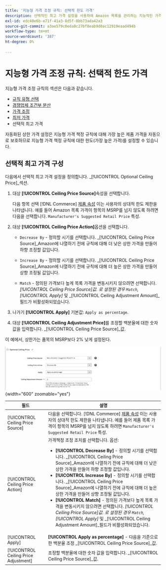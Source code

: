 ```yaml
---
title: '지능형 가격 조정 규칙: 선택적 한도 가격'
description: 선택적인 최고 가격 설정을 사용하여 Amazon 목록을 관리하는 지능적인 가격 책정 규칙으로부터 가장 높은 제품 가격을 보호합니다.
exl-id: edc40e6b-e71f-41a3-8d5f-8bb73ada42a3
source-git-commit: a3ae579c0eda0c27bf8eab9d0ac12919eaad494b
workflow-type: tm+mt
source-wordcount: '387'
ht-degree: 0%

---
```


# 지능형 가격 조정 규칙: 선택적 한도 가격

지능형 가격 조정 규칙의 섹션은 다음과 같습니다.

- [규칙 유형 선택](./intelligent-repricing-rules.md)
- [경쟁업체 조건부 분산](./competitor-conditional-variances.md)
- [가격 조정](./price-adjustment.md)
- [최저 가격](./floor-price.md)
- 선택적 최고 가격

자동화된 상한 가격 설정은 지능형 가격 책정 규칙에 대해 가장 높은 제품 가격을 자동으로 보호하므로 지능형 가격 책정 규칙에 대한 한도(가장 높은 가격)를 설정할 수 있습니다.

## 선택적 최고 가격 구성

다음에서 선택적 최고 가격 설정을 정의합니다. _[!UICONTROL Optional Ceiling Price]_섹션.

1. 대상 **[!UICONTROL Ceiling Price Source]**&#x200B;속성을 선택합니다.

   다음 항목 선택 [!DNL Commerce] [제품 속성](https://experienceleague.adobe.com/docs/commerce-admin/catalog/product-attributes/product-attributes.html) 이는 사용자의 상대적 한도 제한을 나타냅니다. 예를 들어 Amazon 목록 가격이 항목의 MSRP를 넘지 않도록 하려면 다음을 선택합니다. `Manufacturer's Suggested Retail Price` 특성.

1. 대상 **[!UICONTROL Ceiling Price Action]**&#x200B;옵션을 선택합니다.

   - `Decrease By` - 정의할 시기를 선택합니다. _[!UICONTROL Ceiling Price Source]_Amazon에 나열하기 전에 규칙에 대해 더 낮은 상한 가격을 만들어 하향 조정할 값입니다.

   - `Increase By` - 정의할 시기를 선택합니다. _[!UICONTROL Ceiling Price Source]_Amazon에 나열하기 전에 규칙에 대해 더 높은 상한 가격을 만들어 상향 조정될 값입니다.

   - `Match` - 정의된 가격보다 높게 목록 가격을 변동시키지 않으려면 선택합니다. _[!UICONTROL Ceiling Price Source]_값. 로 설정된 경우 `Match`,_[!UICONTROL Apply]_ 및 _[!UICONTROL Ceiling Adjustment Amount]_필드가 비활성화되었습니다.

1. 나가기 **[!UICONTROL Apply]** 기본값: `Apply as percentage`.

1. 대상 **[!UICONTROL Ceiling Adjustment Price]**&#x200B;를 조정할 백분율에 대한 숫자 값을 입력합니다. _[!UICONTROL Ceiling Price Source]_값.

이 예에서, 상한가는 품목의 MSRP보다 2% 낮게 설정된다.

![지능형 가격 조정 규칙 - 선택적 한도 가격](assets/ob-intelligent-price-rule-ceiling.png){width="600" zoomable="yes"}

| 필드 | 설명 |
|---|---|
| [!UICONTROL Ceiling Price Source] | 다음을 선택합니다. [!DNL Commerce] [제품 속성](https://experienceleague.adobe.com/docs/commerce-admin/catalog/product-attributes/product-attributes.html) 이는 사용자의 상대적 한도 제한을 나타냅니다. 예를 들어 제품 목록 가격이 항목의 MSRP를 넘지 않도록 하려면 `Manufacturer's Suggested Retail Price` 특성. |
| [!UICONTROL Ceiling Price Action] | 가격책정 조정 조치를 선택합니다. 옵션:<ul><li>**[!UICONTROL Decrease By]** - 정의할 시기를 선택합니다. _[!UICONTROL Ceiling Price Source]_Amazon에 나열하기 전에 규칙에 대해 더 낮은 상한 가격을 만들어 하향 조정할 값입니다.</li><li>**[!UICONTROL Increase By]** - 정의할 시기를 선택합니다. _[!UICONTROL Ceiling Price Source]_Amazon에 나열하기 전에 규칙에 대해 더 높은 상한 가격을 만들어 상향 조정될 값입니다.</li><li>**[!UICONTROL Match]** - 정의된 가격보다 높게 목록 가격을 변동시키지 않으려면 선택합니다. _[!UICONTROL Ceiling Price Source]_값. 로 설정된 경우 `Match`,_[!UICONTROL Apply]_ 및 _[!UICONTROL Ceiling Adjustment Amount]_필드가 비활성화되었습니다.</li></ul> |
| [!UICONTROL Apply] | **[!UICONTROL Apply as percentage]** - 다음을 기준으로 한 백분율 조정 _[!UICONTROL Ceiling Price Source]_값. |
| [!UICONTROL Ceiling Price Adjustment] | 조정할 백분율에 대한 숫자 값을 입력합니다. _[!UICONTROL Ceiling Price Source]_값. |
